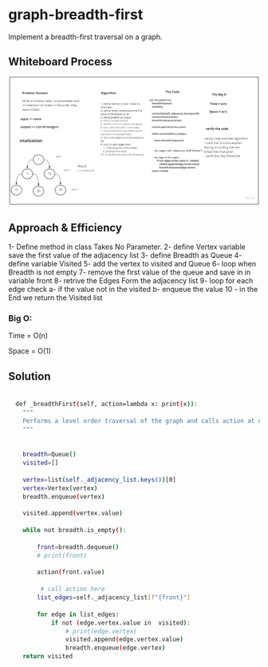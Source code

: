 # graph-breadth-first

Implement a breadth-first traversal on a graph.

## Whiteboard Process

![Breadth_first](Breadth_first.jpg)

## Approach & Efficiency


1- Define method in class  Takes No Parameter.
2- define Vertex variable save the first value of the adjacency list
3- define Breadth as Queue
4- define variable Visited
5- add the vertex to visited and Queue
6- loop  when Breadth is not empty
7- remove the first value of the queue and save in in variable front
8- retrive the Edges Form the adjacency list
9- loop for each edge check
  a- if the value not in the visited
  b- enqueue the value
10 - in the End we return the Visited list

### Big O:

Time = O(n)

Space = O(1)

## Solution

```bash

  def _breadthFirst(self, action=lambda x: print(x)):
    """
    Performs a level order traversal of the graph and calls action at each node
    """


    breadth=Queue()
    visited=[]

    vertex=list(self._adjacency_list.keys())[0]
    vertex=Vertex(vertex)
    breadth.enqueue(vertex)

    visited.append(vertex.value)

    while not breadth.is_empty():

        front=breadth.dequeue()
        # print(front)

        action(front.value)

         # call action here
        list_edges=self._adjacency_list[f"{front}"]

        for edge in list_edges:
            if not (edge.vertex.value in  visited):
                # print(edge.vertex)
                visited.append(edge.vertex.value)
                breadth.enqueue(edge.vertex)
    return visited

```

